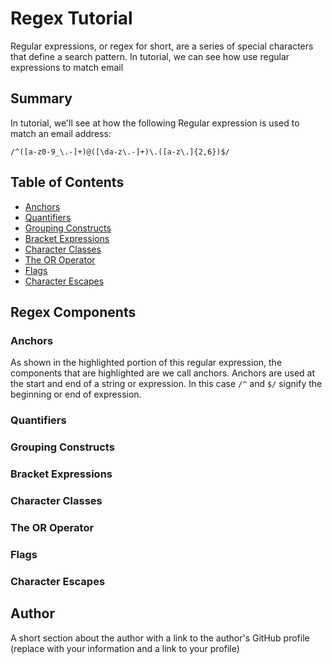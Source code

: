 # Regex Tutorial

Regular expressions, or regex for short, are a series of special characters that define a search pattern. 
In tutorial, we can see how use regular expressions to match email

## Summary

In tutorial, we'll see at how the following Regular expression is used to match an email address:
```
/^([a-z0-9_\.-]+)@([\da-z\.-]+)\.([a-z\.]{2,6})$/
```

## Table of Contents

- [Anchors](#anchors)
- [Quantifiers](#quantifiers)
- [Grouping Constructs](#grouping-constructs)
- [Bracket Expressions](#bracket-expressions)
- [Character Classes](#character-classes)
- [The OR Operator](#the-or-operator)
- [Flags](#flags)
- [Character Escapes](#character-escapes)

## Regex Components

### Anchors
As shown in the highlighted portion of this regular expression, the components that are highlighted are we call anchors. 
Anchors are used at the start and end of a string or expression. 
In this case ```/^``` and ```$/``` signify the beginning or end of expression.

### Quantifiers

### Grouping Constructs

### Bracket Expressions

### Character Classes

### The OR Operator

### Flags

### Character Escapes

## Author

A short section about the author with a link to the author's GitHub profile (replace with your information and a link to your profile)

